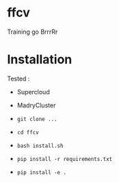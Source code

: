 # ffcv
Training go BrrrRr

# Installation

Tested :
- Supercloud
- MadryCluster

- `git clone ...`
- `cd ffcv`
- `bash install.sh`
- `pip install -r requirements.txt`
- `pip install -e .`
